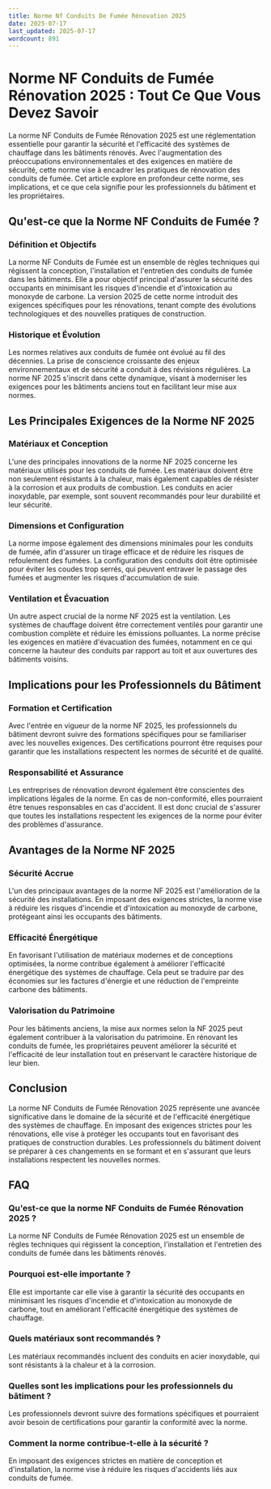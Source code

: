 ```yaml
---
title: Norme Nf Conduits De Fumée Rénovation 2025
date: 2025-07-17
last_updated: 2025-07-17
wordcount: 891
---
```


# Norme NF Conduits de Fumée Rénovation 2025 : Tout Ce Que Vous Devez Savoir

La norme NF Conduits de Fumée Rénovation 2025 est une réglementation essentielle pour garantir la sécurité et l'efficacité des systèmes de chauffage dans les bâtiments rénovés. Avec l'augmentation des préoccupations environnementales et des exigences en matière de sécurité, cette norme vise à encadrer les pratiques de rénovation des conduits de fumée. Cet article explore en profondeur cette norme, ses implications, et ce que cela signifie pour les professionnels du bâtiment et les propriétaires.

## Qu'est-ce que la Norme NF Conduits de Fumée ?

### Définition et Objectifs

La norme NF Conduits de Fumée est un ensemble de règles techniques qui régissent la conception, l'installation et l'entretien des conduits de fumée dans les bâtiments. Elle a pour objectif principal d'assurer la sécurité des occupants en minimisant les risques d'incendie et d'intoxication au monoxyde de carbone. La version 2025 de cette norme introduit des exigences spécifiques pour les rénovations, tenant compte des évolutions technologiques et des nouvelles pratiques de construction.

### Historique et Évolution

Les normes relatives aux conduits de fumée ont évolué au fil des décennies. La prise de conscience croissante des enjeux environnementaux et de sécurité a conduit à des révisions régulières. La norme NF 2025 s'inscrit dans cette dynamique, visant à moderniser les exigences pour les bâtiments anciens tout en facilitant leur mise aux normes.

## Les Principales Exigences de la Norme NF 2025

### Matériaux et Conception

L'une des principales innovations de la norme NF 2025 concerne les matériaux utilisés pour les conduits de fumée. Les matériaux doivent être non seulement résistants à la chaleur, mais également capables de résister à la corrosion et aux produits de combustion. Les conduits en acier inoxydable, par exemple, sont souvent recommandés pour leur durabilité et leur sécurité.

### Dimensions et Configuration

La norme impose également des dimensions minimales pour les conduits de fumée, afin d'assurer un tirage efficace et de réduire les risques de refoulement des fumées. La configuration des conduits doit être optimisée pour éviter les coudes trop serrés, qui peuvent entraver le passage des fumées et augmenter les risques d'accumulation de suie.

### Ventilation et Évacuation

Un autre aspect crucial de la norme NF 2025 est la ventilation. Les systèmes de chauffage doivent être correctement ventilés pour garantir une combustion complète et réduire les émissions polluantes. La norme précise les exigences en matière d'évacuation des fumées, notamment en ce qui concerne la hauteur des conduits par rapport au toit et aux ouvertures des bâtiments voisins.

## Implications pour les Professionnels du Bâtiment

### Formation et Certification

Avec l'entrée en vigueur de la norme NF 2025, les professionnels du bâtiment devront suivre des formations spécifiques pour se familiariser avec les nouvelles exigences. Des certifications pourront être requises pour garantir que les installations respectent les normes de sécurité et de qualité.

### Responsabilité et Assurance

Les entreprises de rénovation devront également être conscientes des implications légales de la norme. En cas de non-conformité, elles pourraient être tenues responsables en cas d'accident. Il est donc crucial de s'assurer que toutes les installations respectent les exigences de la norme pour éviter des problèmes d'assurance.

## Avantages de la Norme NF 2025

### Sécurité Accrue

L'un des principaux avantages de la norme NF 2025 est l'amélioration de la sécurité des installations. En imposant des exigences strictes, la norme vise à réduire les risques d'incendie et d'intoxication au monoxyde de carbone, protégeant ainsi les occupants des bâtiments.

### Efficacité Énergétique

En favorisant l'utilisation de matériaux modernes et de conceptions optimisées, la norme contribue également à améliorer l'efficacité énergétique des systèmes de chauffage. Cela peut se traduire par des économies sur les factures d'énergie et une réduction de l'empreinte carbone des bâtiments.

### Valorisation du Patrimoine

Pour les bâtiments anciens, la mise aux normes selon la NF 2025 peut également contribuer à la valorisation du patrimoine. En rénovant les conduits de fumée, les propriétaires peuvent améliorer la sécurité et l'efficacité de leur installation tout en préservant le caractère historique de leur bien.

## Conclusion

La norme NF Conduits de Fumée Rénovation 2025 représente une avancée significative dans le domaine de la sécurité et de l'efficacité énergétique des systèmes de chauffage. En imposant des exigences strictes pour les rénovations, elle vise à protéger les occupants tout en favorisant des pratiques de construction durables. Les professionnels du bâtiment doivent se préparer à ces changements en se formant et en s'assurant que leurs installations respectent les nouvelles normes.

## FAQ

### Qu'est-ce que la norme NF Conduits de Fumée Rénovation 2025 ?

La norme NF Conduits de Fumée Rénovation 2025 est un ensemble de règles techniques qui régissent la conception, l'installation et l'entretien des conduits de fumée dans les bâtiments rénovés.

### Pourquoi est-elle importante ?

Elle est importante car elle vise à garantir la sécurité des occupants en minimisant les risques d'incendie et d'intoxication au monoxyde de carbone, tout en améliorant l'efficacité énergétique des systèmes de chauffage.

### Quels matériaux sont recommandés ?

Les matériaux recommandés incluent des conduits en acier inoxydable, qui sont résistants à la chaleur et à la corrosion.

### Quelles sont les implications pour les professionnels du bâtiment ?

Les professionnels devront suivre des formations spécifiques et pourraient avoir besoin de certifications pour garantir la conformité avec la norme.

### Comment la norme contribue-t-elle à la sécurité ?

En imposant des exigences strictes en matière de conception et d'installation, la norme vise à réduire les risques d'accidents liés aux conduits de fumée.